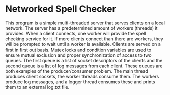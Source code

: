 # Networked Spell Checker

This program is a simple multi-threaded server that serves clients on a local network. The server has a predetermined amount of workers (threads) it provides. When a client connects, one worker will provide the spell checking service for it. If more clients connect than there are workers, they will be prompted to wait until a worker is available. Clients are served on a first in first out basis. Mutex locks and condition variables are used to ensure mutual exclusion and proper synchronization of access to two queues. The first queue is a list of socket descriptors of the clients and the second queue is a list of log messages from each client. These queues are both examples of the producer/consumer problem. The main thread produces client sockets, the worker threads consume them. The workers produce log messages, and a logger thread consumes these and prints them to an external log.txt file.
